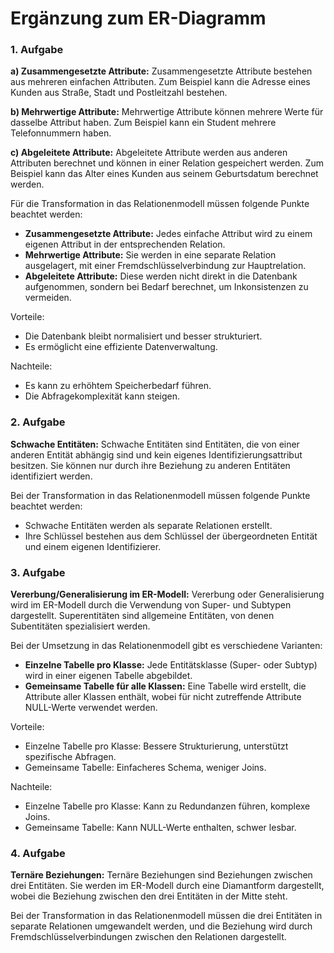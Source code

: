 # Ergänzung zum ER-Diagramm
### 1. Aufgabe

**a) Zusammengesetzte Attribute:** 
Zusammengesetzte Attribute bestehen aus mehreren einfachen Attributen. Zum Beispiel kann die Adresse eines Kunden aus Straße, Stadt und Postleitzahl bestehen.

**b) Mehrwertige Attribute:** 
Mehrwertige Attribute können mehrere Werte für dasselbe Attribut haben. Zum Beispiel kann ein Student mehrere Telefonnummern haben.

**c) Abgeleitete Attribute:** 
Abgeleitete Attribute werden aus anderen Attributen berechnet und können in einer Relation gespeichert werden. Zum Beispiel kann das Alter eines Kunden aus seinem Geburtsdatum berechnet werden.

Für die Transformation in das Relationenmodell müssen folgende Punkte beachtet werden:

- **Zusammengesetzte Attribute:** Jedes einfache Attribut wird zu einem eigenen Attribut in der entsprechenden Relation.
- **Mehrwertige Attribute:** Sie werden in eine separate Relation ausgelagert, mit einer Fremdschlüsselverbindung zur Hauptrelation.
- **Abgeleitete Attribute:** Diese werden nicht direkt in die Datenbank aufgenommen, sondern bei Bedarf berechnet, um Inkonsistenzen zu vermeiden.

Vorteile:
- Die Datenbank bleibt normalisiert und besser strukturiert.
- Es ermöglicht eine effiziente Datenverwaltung.

Nachteile:
- Es kann zu erhöhtem Speicherbedarf führen.
- Die Abfragekomplexität kann steigen.

### 2. Aufgabe

**Schwache Entitäten:**
Schwache Entitäten sind Entitäten, die von einer anderen Entität abhängig sind und kein eigenes Identifizierungsattribut besitzen. Sie können nur durch ihre Beziehung zu anderen Entitäten identifiziert werden.

Bei der Transformation in das Relationenmodell müssen folgende Punkte beachtet werden:

- Schwache Entitäten werden als separate Relationen erstellt.
- Ihre Schlüssel bestehen aus dem Schlüssel der übergeordneten Entität und einem eigenen Identifizierer.

### 3. Aufgabe

**Vererbung/Generalisierung im ER-Modell:**
Vererbung oder Generalisierung wird im ER-Modell durch die Verwendung von Super- und Subtypen dargestellt. Superentitäten sind allgemeine Entitäten, von denen Subentitäten spezialisiert werden.

Bei der Umsetzung in das Relationenmodell gibt es verschiedene Varianten:

- **Einzelne Tabelle pro Klasse:** Jede Entitätsklasse (Super- oder Subtyp) wird in einer eigenen Tabelle abgebildet.
- **Gemeinsame Tabelle für alle Klassen:** Eine Tabelle wird erstellt, die Attribute aller Klassen enthält, wobei für nicht zutreffende Attribute NULL-Werte verwendet werden.

Vorteile:
- Einzelne Tabelle pro Klasse: Bessere Strukturierung, unterstützt spezifische Abfragen.
- Gemeinsame Tabelle: Einfacheres Schema, weniger Joins.

Nachteile:
- Einzelne Tabelle pro Klasse: Kann zu Redundanzen führen, komplexe Joins.
- Gemeinsame Tabelle: Kann NULL-Werte enthalten, schwer lesbar.

### 4. Aufgabe

**Ternäre Beziehungen:**
Ternäre Beziehungen sind Beziehungen zwischen drei Entitäten. Sie werden im ER-Modell durch eine Diamantform dargestellt, wobei die Beziehung zwischen den drei Entitäten in der Mitte steht.

Bei der Transformation in das Relationenmodell müssen die drei Entitäten in separate Relationen umgewandelt werden, und die Beziehung wird durch Fremdschlüsselverbindungen zwischen den Relationen dargestellt.